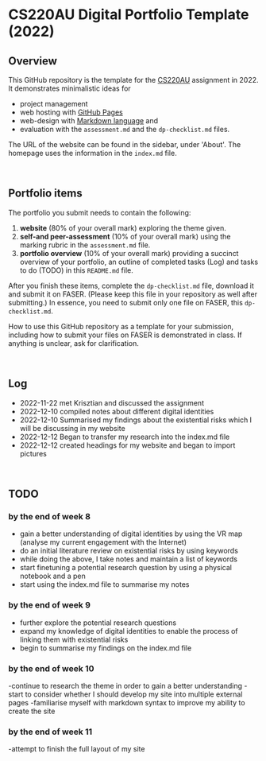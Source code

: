 # CS220AU Digital Portfolio Template (2022)
## Overview
This GitHub repository is the template for the [CS220AU](https://github.com/khofstadter/CS220AU) assignment in 2022. It demonstrates minimalistic ideas for 

- project management
- web hosting with [GitHub Pages](https://pages.github.com/) 
- web-design with [Markdown language](https://guides.github.com/features/mastering-markdown/) and
- evaluation with the `assessment.md` and the `dp-checklist.md` files. 

The URL of the website can be found in the sidebar, under 'About'. The homepage uses the information in the `index.md` file.

<br>

## Portfolio items
The portfolio you submit needs to contain the following:

1. **website** (80% of your overall mark) exploring the theme given.
2. **self-and peer-assessment** (10% of your overall mark) using the marking rubric in the `assessment.md` file.
3. **portfolio overview** (10% of your overall mark) providing a succinct overview of your portfolio, an outline of completed tasks (Log) and tasks to do (TODO) in this `README.md` file.

After you finish these items, complete the `dp-checklist.md` file, download it and submit it on FASER. (Please keep this file in your repository as well after submitting.) In essence, you need to submit only one file on FASER, this `dp-checklist.md`. 

How to use this GitHub repository as a template for your submission, including how to submit your files on FASER is demonstrated in class. If anything is unclear, ask for clarification. 

<br>

## Log

- 2022-11-22 met Krisztian and discussed the assignment 
- 2022-12-10 compiled notes about different digital identities 
- 2022-12-10 Summarised my findings about the existential risks which I will be discussing in my website 
- 2022-12-12 Began to transfer my research into the index.md file 
- 2022-12-12 created headings for my website and began to import pictures 

<br>

## TODO
### by the end of week 8
- gain a better understanding of digital identities by using the VR map (analyse my current engagement with the Internet)
- do an initial literature review on existential risks by using keywords 
- while doing the above, I take notes and maintain a list of keywords
- start finetuning a potential research question by using a physical notebook and a pen
- start using the index.md file to summarise my notes

### by the end of week 9 
- further explore the potential research questions 
- expand my knowledge of digital identities to enable the process of linking them with existential risks 
- begin to summarise my findings on the index.md file 

### by the end of week 10 
-continue to research the theme in order to gain a better understanding 
-start to consider whether I should develop my site into multiple external pages 
-familiarise myself with markdown syntax to improve my ability to create the site 

### by the end of week 11 
-attempt to finish the full layout of my site 


